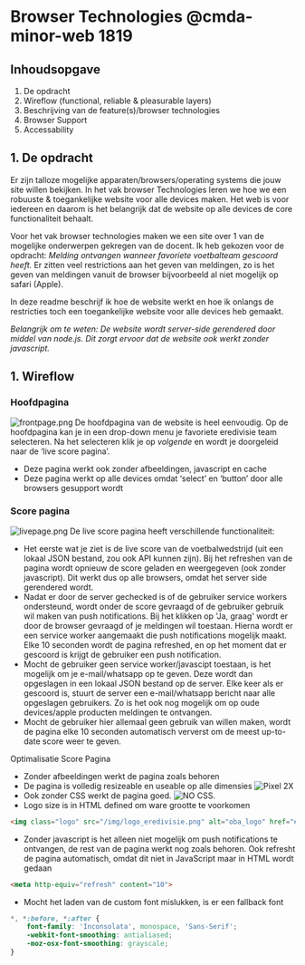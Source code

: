 # Browser Technologies @cmda-minor-web 1819

## Inhoudsopgave
1. De opdracht
2. Wireflow (functional, reliable & pleasurable layers)
3. Beschrijving van de feature(s)/browser technologies
4. Browser Support
5. Accessability

## 1. De opdracht
Er zijn talloze mogelijke apparaten/browsers/operating systems die jouw site willen bekijken. In het vak browser Technologies leren we hoe we een robuuste & toegankelijke website voor alle devices maken. Het web is voor iedereen en daarom is het belangrijk dat de website op alle devices de core functionaliteit behaalt.

Voor het vak browser technologies maken we een site over 1 van de mogelijke onderwerpen gekregen van de docent. Ik heb gekozen voor de opdracht: *Melding ontvangen wanneer favoriete voetbalteam gescoord heeft.* Er zitten veel restrictions aan het geven van meldingen, zo is het geven van meldingen vanuit de browser bijvoorbeeld al niet mogelijk op safari (Apple). 

In deze readme beschrijf ik hoe de website werkt en hoe ik onlangs de restricties toch een toegankelijke website voor alle devices heb gemaakt.

*Belangrijk om te weten: De website wordt server-side gerendered door middel van node.js. Dit zorgt ervoor dat de website ook werkt zonder javascript.*

## 1. Wireflow
### Hoofdpagina 
![frontpage.png](https://i.ibb.co/W2Xv1YZ/front-page.png)
De hoofdpagina van de website is heel eenvoudig. Op de hoofdpagina kan je in een drop-down menu je favoriete eredivisie team selecteren. Na het selecteren klik je op *volgende* en wordt je doorgeleid naar de ‘live score pagina’. 

- Deze pagina werkt ook zonder afbeeldingen, javascript en cache
- Deze pagina werkt op alle devices omdat ‘select’ en ‘button’ door alle browsers gesupport wordt

### Score pagina
![livepage.png](https://i.ibb.co/G5dQDX8/f17ct8p.png)
De live score pagina heeft verschillende functionaliteit: 

- Het eerste wat je ziet is de live score van de voetbalwedstrijd (uit een lokaal JSON  bestand, zou ook API kunnen zijn). Bij het refreshen van de pagina wordt opnieuw de score geladen en weergegeven (ook zonder javascript). Dit werkt dus op alle browsers, omdat het server side gerendered wordt.
- Nadat er door de server gechecked is of de gebruiker service workers ondersteund, wordt onder de score gevraagd of de gebruiker gebruik wil maken van push notifications. Bij het klikken op 'Ja, graag' wordt er door de browser gevraagd of je meldingen wil toestaan. Hierna wordt er een service worker aangemaakt die push notifications mogelijk maakt. Elke 10 seconden wordt de pagina refreshed, en op het moment dat er gescoord is krijgt de gebruiker een push notification.
- Mocht de gebruiker geen service worker/javascipt toestaan, is het mogelijk om je e-mail/whatsapp op te geven. Deze wordt dan opgeslagen in een lokaal JSON bestand op de server. Elke keer als er gescoord is, stuurt de server een e-mail/whatsapp bericht naar alle opgeslagen gebruikers. Zo is het ook nog mogelijk om op oude devices/apple producten meldingen te ontvangen.
- Mocht de gebruiker hier allemaal geen gebruik van willen maken, wordt de pagina elke 10 seconden automatisch ververst om de meest up-to-date score weer te geven.

Optimalisatie Score Pagina
- Zonder afbeeldingen werkt de pagina zoals behoren
- De pagina is volledig resizeable en useable op alle dimensies ![Pixel 2X](https://i.ibb.co/x8FYChz/image.png)
- Ook zonder CSS werkt de pagina goed. ![NO CSS](https://i.ibb.co/LYMNdPB/image.png).
- Logo size is in HTML defined om ware grootte te voorkomen
```html
<img class="logo" src="/img/logo_eredivisie.png" alt="oba_logo" href="#home" width="300" height="200">
```
- Zonder javascript is het alleen niet mogelijk om push notifications te ontvangen, de rest van de pagina werkt nog zoals behoren. Ook refresht de pagina automatisch, omdat dit niet in JavaScript maar in HTML wordt gedaan
```html
<meta http-equiv="refresh" content="10">
```
- Mocht het laden van de custom font mislukken, is er een fallback font
```css
*, *:before, *:after {
    font-family: 'Inconsolata', monospace, 'Sans-Serif';
    -webkit-font-smoothing: antialiased;
    -moz-osx-font-smoothing: grayscale;
}
```
 

